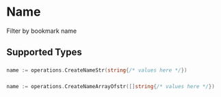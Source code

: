 # Name

Filter by bookmark name


## Supported Types

### 

```go
name := operations.CreateNameStr(string{/* values here */})
```

### 

```go
name := operations.CreateNameArrayOfstr([]string{/* values here */})
```

